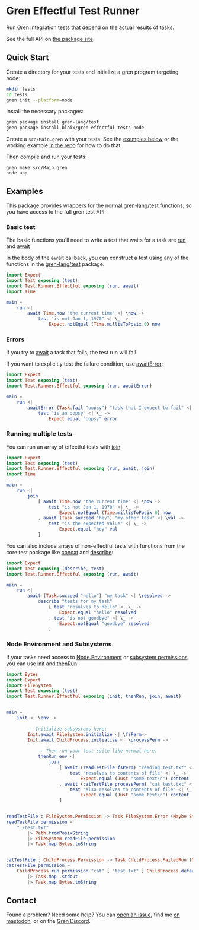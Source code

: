 # Gren Effectful Test Runner

Run [Gren](https://gren-lang.org/) integration tests that depend on the actual results of [tasks](https://gren-lang.org/book/applications/tasks/).

See the full API on [the package site](https://packages.gren-lang.org/package/blaix/gren-effectful-tests-node).

## Quick Start

Create a directory for your tests and initialize a gren program targeting node:

```sh
mkdir tests
cd tests
gren init --platform=node
```

Install the necessary packages:

```sh
gren package install gren-lang/test
gren package install blaix/gren-effectful-tests-node
```

Create a `src/Main.gren` with your tests.
See the [examples below](#Examples) or the working example [in the repo](https://github.com/blaix/gren-effectful-tests-node/blob/main/example/src/Main.gren)
for how to do that.

Then compile and run your tests:

```
gren make src/Main.gren
node app
```

## Examples

This package provides wrappers for the normal [gren-lang/test](https://packages.gren-lang.org/package/gren-lang/test)
functions, so you have access to the full gren test API.

### Basic test

The basic functions you'll need to write a test that waits for a task are
[run](https://packages.gren-lang.org/package/blaix/gren-effectful-tests-node/version/latest/module/Test.Runner.Effectful#run) and [await](https://packages.gren-lang.org/package/blaix/gren-effectful-tests-node/version/latest/module/Test.Runner.Effectful#await)

In the body of the await callback,
you can construct a test using any of the functions in the 
[gren-lang/test](https://packages.gren-lang.org/package/gren-lang/test) package.

```elm
import Expect
import Test exposing (test)
import Test.Runner.Effectful exposing (run, await)
import Time

main = 
    run <|
        await Time.now "the current time" <| \now ->
            test "is not Jan 1, 1970" <| \_ ->
                Expect.notEqual (Time.millisToPosix 0) now
```

### Errors

If you try to [await](https://packages.gren-lang.org/package/blaix/gren-effectful-tests-node/version/latest/module/Test.Runner.Effectful#await)
a task that fails, the test run will fail.

If you want to explicitly test the failure condition,
use [awaitError](https://packages.gren-lang.org/package/blaix/gren-effectful-tests-node/version/latest/module/Test.Runner.Effectful#await):

```elm
import Expect
import Test exposing (test)
import Test.Runner.Effectful exposing (run, awaitError)

main = 
    run <|
        awaitError (Task.fail "oopsy") "task that I expect to fail" <| \error ->
            test "is an oopsy" <| \_ ->
                Expect.equal "oopsy" error
```

### Running multiple tests

You can run an array of effectful tests with 
[join](https://packages.gren-lang.org/package/blaix/gren-effectful-tests-node/version/latest/module/Test.Runner.Effectful#join):


```elm
import Expect
import Test exposing (test)
import Test.Runner.Effectful exposing (run, await, join)
import Time

main = 
    run <|
        join
            [ await Time.now "the current time" <| \now ->
                test "is not Jan 1, 1970" <| \_ ->
                    Expect.notEqual (Time.millisToPosix 0) now
            , await (Task.succeed "hey") "my other task" <| \val ->
                test "is the expected value" <| \_ ->
                    Expect.equal "hey" val
            ]
```

You can also include arrays of non-effectful tests with functions from the core test package
like [concat](https://packages.gren-lang.org/package/gren-lang/test/version/latest/module/Test#concat)
and [describe](https://packages.gren-lang.org/package/gren-lang/test/version/latest/module/Test#describe):


```elm
import Expect
import Test exposing (describe, test)
import Test.Runner.Effectful exposing (run, await)

main = 
    run <|
        await (Task.succeed "hello") "my task" <| \resolved ->
            describe "tests for my task"
                [ test "resolves to hello" <| \_ ->
                    Expect.equal "hello" resolved
                , test "is not goodbye" <| \_ ->
                    Expect.notEqual "goodbye" resolved
                ]
```

### Node Environment and Subsystems

If your tasks need access to [Node.Environment](https://packages.gren-lang.org/package/gren-lang/node/version/latest/module/Node#Environment)
or [subsystem permissions](https://packages.gren-lang.org/package/gren-lang/node/version/latest/module/Init)
you can use [init](https://packages.gren-lang.org/package/blaix/gren-effectful-tests-node/version/latest/module/Test.Runner.Effectful#init)
and [thenRun](https://packages.gren-lang.org/package/blaix/gren-effectful-tests-node/version/latest/module/Test.Runner.Effectful#thenRun):

```elm
import Bytes
import Expect
import FileSystem
import Test exposing (test)
import Test.Runner.Effectful exposing (init, thenRun, join, await)


main = 
    init <| \env ->
    
        -- Initialize subsystems here:
        Init.await FileSystem.initialize <| \fsPerm->
        Init.await ChildProcess.initialize <| \processPerm ->
        
            -- Then run your test suite like normal here:
            thenRun env <|
                join
                    [ await (readTestFile fsPerm) "reading test.txt" <| \contents ->
                        test "resolves to contents of file" <| \_ ->
                            Expect.equal (Just "some text\n") content
                    , await (catTestFile processPerm) "cat test.txt" <| \contents ->
                        test "also resolves to contents of file" <| \_ ->
                            Expect.equal (Just "some text\n") content
                    ]


readTestFile : FileSystem.Permission -> Task FileSystem.Error (Maybe String)
readTestFile permission =
    "./test.txt"
        |> Path.fromPosixString
        |> FileSystem.readFile permission
        |> Task.map Bytes.toString


catTestFile : ChildProcess.Permission -> Task ChildProcess.FailedRun (Maybe String)
catTestFile permission =
    ChildProcess.run permission "cat" [ "test.txt" ] ChildProcess.defaultRunOptions
        |> Task.map .stdout
        |> Task.map Bytes.toString
```

## Contact

Found a problem? Need some help?
You can [open an issue](https://github.com/blaix/gren-effectful-tests-node/issues),
find me [on mastodon](https://hachyderm.io/@blaix),
or on the [Gren Discord](https://gren-lang.org/community).
